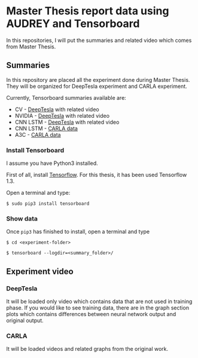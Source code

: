 # Master Thesis report data using AUDREY and Tensorboard
In this repositories, I will put the summaries and related video which comes from Master Thesis.

## Summaries

In this repository are placed all the experiment done during Master Thesis. They will be organized for DeepTesla experiment and CARLA experiment.

Currently, Tensorboard summaries available are:
  * CV - [DeepTesla](https://github.com/lexfridman/deeptesla) with related video
  * NVIDIA - [DeepTesla](https://github.com/lexfridman/deeptesla) with related video
  * CNN LSTM - [DeepTesla](https://github.com/lexfridman/deeptesla) with related video
  * CNN LSTM - [CARLA data](https://github.com/carla-simulator/carla)
  * A3C - [CARLA data](https://github.com/carla-simulator/carla)
  
### Install Tensorboard
I assume you have Python3 installed.

First of all, install [Tensorflow](https://www.tensorflow.org/install/). For this thesis, it has been used Tensorflow 1.3.

Open a terminal and type:

```
$ sudo pip3 install tensorboard
```

### Show data

Once `pip3` has finished to install, open a terminal and type
```
$ cd <experiment-folder>

$ tensorboard --logdir=<summary_folder>/
```

## Experiment video

### DeepTesla

It will be loaded only video which contains data that are not used in training phase. If you would like to see training data, there are in the graph section plots which contains differences between neural network output and original output.


### CARLA

It will be loaded videos and related graphs from the original work.
